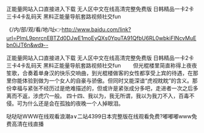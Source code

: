 正能量网站入口直接进入下载
无人区中文在线高清完整免费版
日韩精品一卡2卡三卡4卡乱码天
黑料正能量导航套路视频社交fun


《/内/部/观/看/地/址👉http://www.baidu.com/link?url=PImL9pnrcnEBTZd0DJwE1moEyQXs0YpuTA91QfbU6RL0wbkiFlNcvMuEbn0iJT6n&wd》--

正能量网站入口直接进入下载
无人区中文在线高清完整免费版
日韩精品一卡2卡三卡4卡乱码天
黑料正能量导航套路视频社交fun
　　但光棍楼里简直称得上夜夜笙歌，合奏着单身汉的快乐交响曲，到光棍楼做客的女性都享受上宾的待遇，在那里你能体验到做为一个女人的自豪与骄傲。但同时又能深谙“虎视眈眈”的含义。那份幸福与紧张不经历过是绝难描述的，但或许是紧张成分多吧，走进者一次之后多离而不返，涉虎穴一般。
	四十四、我以为，我无所谓，我以为我刀不入，百毒不侵。可为什么还是会在孤独的夜晚一个人掉眼泪。





哒哒哒WWW在线观看浪潮a∨二站4399日本完整版在线观看免费?嘟嘟嘟www免费高清在线直播

